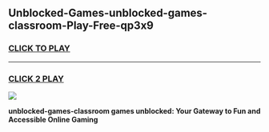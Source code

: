 
## Unblocked-Games-unblocked-games-classroom-Play-Free-qp3x9
<h3>
<a href="https://premium76.site?title=unblocked-games-classroom&ref=18A1">CLICK TO PLAY</a></h3>
<hr>

<h3>
<a href="https://premium76.site?title=unblocked-games-classroom&ref=18A1">CLICK 2 PLAY</a>
  
</h3>

<a href="https://premium76.site?title=unblocked-games-classroom&ref=18A1"><img src="https://clearcache.store/games.png"></a>


**unblocked-games-classroom games unblocked: Your Gateway to Fun and Accessible Online Gaming**
